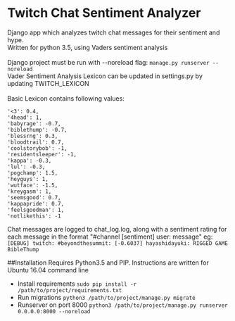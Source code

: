 # Twitch Chat Sentiment Analyzer
Django app which analyzes twitch chat messages for their sentiment and hype. \
Written for python 3.5, using Vaders sentiment analysis \
\
Django project must be run with --noreload flag: `manage.py runserver --noreload`\
Vader Sentiment Analysis Lexicon can be updated in settings.py by updating TWITCH_LEXICON\
\
Basic Lexicon contains following values:

    '<3': 0.4,
    '4head': 1,
    'babyrage': -0.7,
    'biblethump': -0.7,
    'blessrng': 0.3,
    'bloodtrail': 0.7,
    'coolstorybob': -1,
    'residentsleeper': -1,
    'kappa': -0.3,
    'lul': -0.3,
    'pogchamp': 1.5,
    'heyguys': 1,
    'wutface': -1.5,
    'kreygasm': 1,
    'seemsgood': 0.7,
    'kappapride': 0.7,
    'feelsgoodman': 1,
    'notlikethis': -1
    
Chat messages are logged to chat_log.log, along with a sentiment rating for each message in the format "#channel [sentiment] user: message" eg:\
`[DEBUG] twitch: #beyondthesummit: [-0.6037] hayashidayuki: RIGGED GAME BibleThump` 

##Installation
Requires Python3.5 and PIP. Instructions are written for Ubuntu 16.04 command line
- Install requirements `sudo pip install -r /path/to/project/requirements.txt`
- Run migrations `python3 /path/to/project/manage.py migrate`
- Runserver on port 8000 `python3 /path/to/project/manage.py runserver 0.0.0.0:8000 --noreload`
